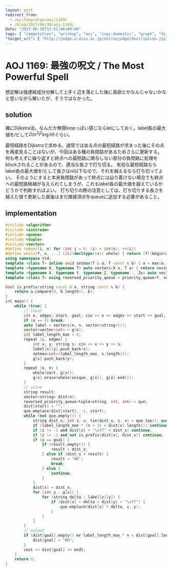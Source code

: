 ```yaml
---
layout: post
redirect_from:
  - /writeup/algo/aoj/1169/
  - /blog/2017/06/30/aoj-1169/
date: "2017-06-30T13:51:06+09:00"
tags: [ "competitive", "writeup", "aoj", "icpc-domestic", "graph", "dijkstra" ]
"target_url": [ "http://judge.u-aizu.ac.jp/onlinejudge/description.jsp?id=1169" ]
---
```


# AOJ 1169: 最強の呪文 / The Most Powerful Spell

想定解は強連結成分分解して上手く辺を落とした後に貪欲とかなんじゃないかなと思いながら解いたが、そうではなかった。

## solution

雑にDijkstra法。なんだか無限loopっぽい感じなら`NO`にしておく。label長の最大値を$l$として$O(n^2 l^2 \log n l)$ぐらい。

最短経路をDijkstraで求める。通常ではある点の最短経路が求まった後にその点を再度見ることはないが、今回はある種の負閉路があるためさらに更新する。
何も考えずに繰り返すと終点への最短路に関与しない部分の負閉路に処理をblockされることがあるので、適当な長さで打ち切る。
有効な最短経路ならlabel長の最大値を$l$として長さは$nl$以下なので、それを越えるなら打ち切ってよい。
そのようにすると本来負閉路があって終点には辿り着けない場合でも終点への最短路候補が与えられてしまうが、これもlabel長の最大値を越えているかどうかで判断すればよい。
打ち切りの際の注意としては、打ち切りする長さを越えた値で更新した直後はまだ隣接頂点をqueueに追加する必要があること。

## implementation

``` c++
#include <algorithm>
#include <iostream>
#include <queue>
#include <tuple>
#include <vector>
#define repeat(i, n) for (int i = 0; (i) < int(n); ++(i))
#define whole(f, x, ...) ([&](decltype((x)) whole) { return (f)(begin(whole), end(whole), ## __VA_ARGS__); })(x)
using namespace std;
template <class T> inline void setmax(T & a, T const & b) { a = max(a, b); }
template <typename X, typename T> auto vectors(X x, T a) { return vector<T>(x, a); }
template <typename X, typename Y, typename Z, typename... Zs> auto vectors(X x, Y y, Z z, Zs... zs) { auto cont = vectors(y, z, zs...); return vector<decltype(cont)>(x, cont); }
template <class T> using reversed_priority_queue = priority_queue<T, vector<T>, greater<T> >;

bool is_prefix(string const & a, string const & b) {
    return a.compare(0, b.length(), b);
}
int main() {
    while (true) {
        // input
        int n, edges, start, goal; cin >> n >> edges >> start >> goal;
        if (n == 0) break;
        auto label = vectors(n, n, vector<string>());
        vector<vector<int> > g(n);
        int label_length_max = 0;
        repeat (i, edges) {
            int x, y; string s; cin >> x >> y >> s;
            label[x][y].push_back(s);
            setmax<int>(label_length_max, s.length());
            g[x].push_back(y);
        }
        repeat (x, n) {
            whole(sort, g[x]);
            g[x].erase(whole(unique, g[x]), g[x].end());
        }
        // solve
        string result;
        vector<string> dist(n);
        reversed_priority_queue<tuple<string, int, int> > que;
        dist[start] = "";
        que.emplace(dist[start], -1, start);
        while (not que.empty()) {
            string dist_x; int z, x; tie(dist_x, z, x) = que.top(); que.pop();
            if (label_length_max * (n + 3) < dist[x].length()) continue;
            if (z != -1 and dist[x] + "\xff" < dist_x) continue;
            if (z != -1 and not is_prefix(dist[x], dist_x)) continue;
            if (x == goal) {
                if (result.empty()) {
                    result = dist_x;
                } else if (dist_x < result) {
                    result = "NO";
                    break;
                } else {
                    continue;
                }
            }
            dist[x] = dist_x;
            for (int y : g[x]) {
                for (string delta : label[x][y]) {
                    if (dist[x] + delta < dist[y] + "\xff") {
                        que.emplace(dist[x] + delta, x, y);
                    }
                }
            }
        }
        // output
        if (dist[goal].empty() or label_length_max * n < dist[goal].length()) {
            dist[goal] = "NO";
        }
        cout << dist[goal] << endl;
    }
    return 0;
}
```
